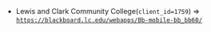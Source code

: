  - Lewis and Clark Community College(`client_id=1759`) => [`https://blackboard.lc.edu/webapps/Bb-mobile-bb_bb60/`](https://blackboard.lc.edu/webapps/Bb-mobile-bb_bb60/)
